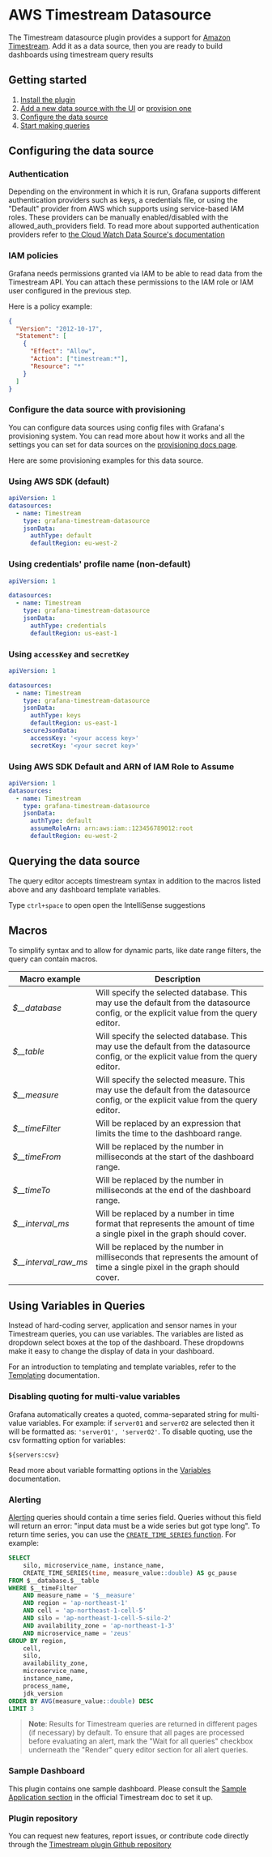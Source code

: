 # AWS Timestream Datasource

The Timestream datasource plugin provides a support for [Amazon Timestream](https://aws.amazon.com/timestream/). Add it as a data source, then you are ready to build dashboards using timestream query results

## Getting started

1. [Install the plugin](https://grafana.com/docs/grafana/latest/administration/plugin-management/#install-grafana-plugins)
1. [Add a new data source with the UI](https://grafana.com/docs/grafana/latest/datasources/#add-a-data-source) or [provision one](https://grafana.com/docs/grafana/latest/administration/provisioning/)
1. [Configure the data source](#configuring-the-data-source)
1. [Start making queries](#querying-the-data-source)

## Configuring the data source

### Authentication
Depending on the environment in which it is run, Grafana supports different authentication providers such as keys, a credentials file, or using the "Default" provider from AWS which supports using service-based IAM roles. These providers can be manually enabled/disabled with the allowed_auth_providers field. To read more about supported authentication providers refer to [the Cloud Watch Data Source's documentation](https://grafana.com/docs/grafana/latest/datasources/aws-cloudwatch/aws-authentication/#select-an-authentication-method)

### IAM policies

Grafana needs permissions granted via IAM to be able to read data from the Timestream API. You can attach these permissions to the IAM role or IAM user configured in the previous step.

Here is a policy example:

```json
{
  "Version": "2012-10-17",
  "Statement": [
    {
      "Effect": "Allow",
      "Action": ["timestream:*"],
      "Resource": "*"
    }
  ]
}
```
### Configure the data source with provisioning

You can configure data sources using config files with Grafana's provisioning system. You can read more about how it works and all the settings you can set for data sources on the [provisioning docs page](https://grafana.com/docs/grafana/latest/administration/provisioning/).

Here are some provisioning examples for this data source.

### Using AWS SDK (default)

```yaml
apiVersion: 1
datasources:
  - name: Timestream
    type: grafana-timestream-datasource
    jsonData:
      authType: default
      defaultRegion: eu-west-2
```

### Using credentials' profile name (non-default)

```yaml
apiVersion: 1

datasources:
  - name: Timestream
    type: grafana-timestream-datasource
    jsonData:
      authType: credentials
      defaultRegion: us-east-1
```

### Using `accessKey` and `secretKey`

```yaml
apiVersion: 1

datasources:
  - name: Timestream
    type: grafana-timestream-datasource
    jsonData:
      authType: keys
      defaultRegion: us-east-1
    secureJsonData:
      accessKey: '<your access key>'
      secretKey: '<your secret key>'
```

### Using AWS SDK Default and ARN of IAM Role to Assume

```yaml
apiVersion: 1
datasources:
  - name: Timestream
    type: grafana-timestream-datasource
    jsonData:
      authType: default
      assumeRoleArn: arn:aws:iam::123456789012:root
      defaultRegion: eu-west-2
```

## Querying the data source

The query editor accepts timestream syntax in addition to the macros listed above and any dashboard template variables.

Type `ctrl+space` to open open the IntelliSense suggestions

## Macros

To simplify syntax and to allow for dynamic parts, like date range filters, the query can contain macros.

| Macro example          | Description                                                                                                                           |
| ---------------------- | ------------------------------------------------------------------------------------------------------------------------------------- |
| _$\_\_database_        | Will specify the selected database. This may use the default from the datasource config, or the explicit value from the query editor. |
| _$\_\_table_           | Will specify the selected database. This may use the default from the datasource config, or the explicit value from the query editor. |
| _$\_\_measure_         | Will specify the selected measure. This may use the default from the datasource config, or the explicit value from the query editor.  |
| _$\_\_timeFilter_      | Will be replaced by an expression that limits the time to the dashboard range.                                                        |
| _$\_\_timeFrom_        | Will be replaced by the number in milliseconds at the start of the dashboard range.                                                   |
| _$\_\_timeTo_          | Will be replaced by the number in milliseconds at the end of the dashboard range.                                                     |
| _$\_\_interval_ms_     | Will be replaced by a number in time format that represents the amount of time a single pixel in the graph should cover.              |
| _$\_\_interval_raw_ms_ | Will be replaced by the number in milliseconds that represents the amount of time a single pixel in the graph should cover.           |

## Using Variables in Queries

Instead of hard-coding server, application and sensor names in your Timestream queries, you can use variables. The variables are listed as dropdown select boxes at the top of the dashboard. These dropdowns make it easy to change the display of data in your dashboard.

For an introduction to templating and template variables, refer to the [Templating](https://grafana.com/docs/grafana/latest/variables/) documentation.

### Disabling quoting for multi-value variables

Grafana automatically creates a quoted, comma-separated string for multi-value variables. For example: if `server01` and `server02` are selected then it will be formatted as: `'server01', 'server02'`. To disable quoting, use the csv formatting option for variables:

`${servers:csv}`

Read more about variable formatting options in the [Variables](https://grafana.com/docs/grafana/latest/variables/advanced-variable-format-options/) documentation.

### Alerting

[Alerting](https://grafana.com/docs/grafana/latest/alerting/) queries should contain a time series field. Queries without this field will return an error: "input data must be a wide series but got type long". To return time series, you can use the [`CREATE_TIME_SERIES` function](https://docs.aws.amazon.com/timestream/latest/developerguide/timeseries-specific-constructs.views.html). For example:

```sql
SELECT
    silo, microservice_name, instance_name,
    CREATE_TIME_SERIES(time, measure_value::double) AS gc_pause
FROM $__database.$__table
WHERE $__timeFilter
    AND measure_name = '$__measure'
    AND region = 'ap-northeast-1'
    AND cell = 'ap-northeast-1-cell-5'
    AND silo = 'ap-northeast-1-cell-5-silo-2'
    AND availability_zone = 'ap-northeast-1-3'
    AND microservice_name = 'zeus'
GROUP BY region,
    cell,
    silo,
    availability_zone,
    microservice_name,
    instance_name,
    process_name,
    jdk_version
ORDER BY AVG(measure_value::double) DESC
LIMIT 3
```

> **Note**: Results for Timestream queries are returned in different pages (if necessary) by default. To ensure that all pages are processed before evaluating an alert, mark the "Wait for all queries" checkbox underneath the "Render" query editor section for all alert queries.

### Sample Dashboard

This plugin contains one sample dashboard. Please consult the [Sample Application section](https://docs.aws.amazon.com/timestream/latest/developerguide/Grafana.html#Grafana.sample-app) in the official Timestream doc to set it up.


### Plugin repository

You can request new features, report issues, or contribute code directly through the [Timestream plugin Github repository](https://github.com/grafana/grafana-timestream-datasource/)